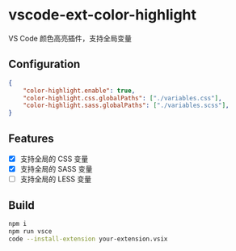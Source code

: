 # vscode-ext-color-highlight

VS Code 颜色高亮插件，支持全局变量

## Configuration

```json
{    
    "color-highlight.enable": true,
    "color-highlight.css.globalPaths": ["./variables.css"],
    "color-highlight.sass.globalPaths": ["./variables.scss"],
}
```

## Features

- [x] 支持全局的 CSS 变量
- [x] 支持全局的 SASS 变量
- [ ] 支持全局的 LESS 变量

## Build

```bash
npm i
npm run vsce
code --install-extension your-extension.vsix
```